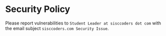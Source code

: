# Security Policy

Please report vulnerabilities to `Student Leader at sisccoders dot com` with the email subject `sisccoders.com Security Issue`.
